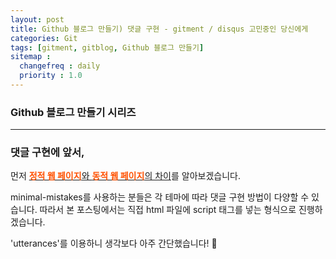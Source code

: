```yaml
---
layout: post
title: Github 블로그 만들기) 댓글 구현 - gitment / disqus 고민중인 당신에게
categories: Git
tags: [gitment, gitblog, Github 블로그 만들기]
sitemap :
  changefreq : daily
  priority : 1.0
---
```


### Github 블로그 만들기 시리즈

---

### 댓글 구현에 앞서, 

먼저 [<span style="color:#ff5100">**정적 웹 페이지**</span>와 <span style="color:#ff5100">**동적 웹 페이지**</span>의 차이](https://suyeon-b.github.io/web/2021/08/25/%EC%A0%95%EC%A0%81-%EC%9B%B9-%ED%8E%98%EC%9D%B4%EC%A7%80%EC%99%80-%EB%8F%99%EC%A0%81-%EC%9B%B9-%ED%8E%98%EC%9D%B4%EC%A7%80.html)를 알아보겠습니다.



minimal-mistakes를 사용하는 분들은 각 테마에 따라 댓글 구현 방법이 다양할 수 있습니다. 따라서 본 포스팅에서는 직접 html 파일에 script 태그를 넣는 형식으로 진행하겠습니다.

'utterances'를 이용하니 생각보다 아주 간단했습니다! 🤗



